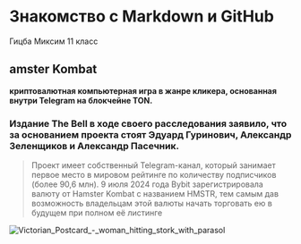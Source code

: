 # Знакомство с Markdown и GitHub
Гицба Миксим 11 класс
## amster Kombat 
**криптовалютная компьютерная игра в жанре кликера, основанная внутри Telegram на блокчейне TON.**
### Издание The Bell в ходе своего расследования заявило, что за основанием проекта стоят Эдуард Гуринович, Александр Зеленщиков и Александр Пасечник.
>Проект имеет собственный Telegram-канал, который занимает первое место в мировом рейтинге по количеству подписчиков (более 90,6 млн).
>9 июля 2024 года Bybit зарегистрировала валюту от Hamster Kombat с названием HMSTR, тем самым дав возможность владельцам этой валюты начать торговать ею в будущем при полном её листинге

![Victorian_Postcard_-_woman_hitting_stork_with_parasol](https://avatars.mds.yandex.net/i?id=2a000001922e7b99dcb2e2f26c05cb4f54c9-1529114-fast-images&n=13)

